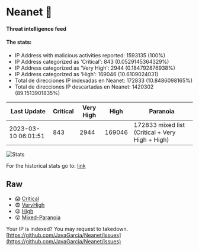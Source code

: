 # Neanet :hocho:
#### Threat intelligence feed
#### The stats:

- IP Address with malicious activities reported: 1593135 (100%)
- IP Address categorized as 'Critical':  843 (0.0529145364329%)
- IP Address categorized as 'Very High':  2944 (0.184792876938%)
- IP Address categorized as 'High':  169046 (10.6109024031)
- Total de direcciones IP indexadas en Neanet:  172833 (10.8486098165%)
- Total de direcciones IP descartadas en Neanet:  1420302 (89.1513901835%)

| Last Update | Critical | Very High | High | Paranoia |
| --- | --- | --- | --- | --- |
| 2023-03-10 06:01:51 | 843 | 2944 | 169046 | 172833 mixed list (Critical + Very High + High)|

![Stats](https://docs.google.com/spreadsheets/d/e/2PACX-1vSnaNMIXVabIpDJjufMlzH7poXnshF3mgd8Is1g9ytUEzVsP5my4Trn8f-xkoLLQ38xpL3HtmUexLo6/pubchart?oid=501124687&format=image)

For the historical stats go to: [link](/stats.csv)
## Raw
- :scream: [Critical](https://raw.githubusercontent.com/JavaGarcia/Neanet/master/blacklists/neanet_critical.txt)
- :fearful: [VeryHigh](https://raw.githubusercontent.com/JavaGarcia/Neanet/master/blacklists/neanet_veryHigh.txtt)
- :frowning: [High](https://raw.githubusercontent.com/JavaGarcia/Neanet/master/blacklists/neanet_high.txt)
- :dizzy_face: [Mixed-Paranoia](https://raw.githubusercontent.com/JavaGarcia/Neanet/master/blacklists/neanet_all.txt)


Your IP is indexed? You may request to takedown. [https://github.com/JavaGarcia/Neanet/issues](https://github.com/JavaGarcia/Neanet/issues)



























































































































































































































































































































































































































































































































































































































































































































































































































































































































































































































































































































































































































































































































































































































































































































































































































































































































































































































































































































































































































































































































































































































































































































































































































































































































































































































































































































































































































































































































































































































































































































































































































































































































































































































































































































































































































































































































































































































































































































































































































































































































































































































































































































































































































































































































































































































































































































































































































































































































































































































































































































































































































































































































































































































































































































































































































































































































































































































































































































































































































































































































































































































































































































































































































































































































































































































































































































































































































































































































































































































































































































































































































































































































































































































































































































































































































































































































































































































































































































































































































































































































































































































































































































































































































































































































































































































































































































































































































































































































































































































































































































































































































































































































































































































































































































































































































































































































































































































































































































































